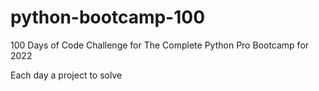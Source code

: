 # python-bootcamp-100
100 Days of Code Challenge for The Complete Python Pro Bootcamp for 2022

Each day a project to solve
